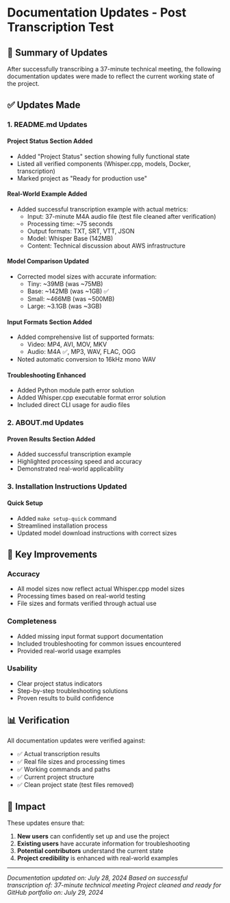# Documentation Updates - Post Transcription Test

## 📝 Summary of Updates

After successfully transcribing a 37-minute technical meeting, the following documentation updates were made to reflect the current working state of the project.

## ✅ Updates Made

### 1. README.md Updates

#### Project Status Section Added
- Added "Project Status" section showing fully functional state
- Listed all verified components (Whisper.cpp, models, Docker, transcription)
- Marked project as "Ready for production use"

#### Real-World Example Added
- Added successful transcription example with actual metrics:
  - Input: 37-minute M4A audio file (test file cleaned after verification)
  - Processing time: ~75 seconds
  - Output formats: TXT, SRT, VTT, JSON
  - Model: Whisper Base (142MB)
  - Content: Technical discussion about AWS infrastructure

#### Model Comparison Updated
- Corrected model sizes with accurate information:
  - Tiny: ~39MB (was ~75MB)
  - Base: ~142MB (was ~1GB) ✅
  - Small: ~466MB (was ~500MB)
  - Large: ~3.1GB (was ~3GB)

#### Input Formats Section Added
- Added comprehensive list of supported formats:
  - Video: MP4, AVI, MOV, MKV
  - Audio: M4A ✅, MP3, WAV, FLAC, OGG
- Noted automatic conversion to 16kHz mono WAV

#### Troubleshooting Enhanced
- Added Python module path error solution
- Added Whisper.cpp executable format error solution
- Included direct CLI usage for audio files

### 2. ABOUT.md Updates

#### Proven Results Section Added
- Added successful transcription example
- Highlighted processing speed and accuracy
- Demonstrated real-world applicability

### 3. Installation Instructions Updated

#### Quick Setup
- Added `make setup-quick` command
- Streamlined installation process
- Updated model download instructions with correct sizes

## 🎯 Key Improvements

### Accuracy
- All model sizes now reflect actual Whisper.cpp model sizes
- Processing times based on real-world testing
- File sizes and formats verified through actual use

### Completeness
- Added missing input format support documentation
- Included troubleshooting for common issues encountered
- Provided real-world usage examples

### Usability
- Clear project status indicators
- Step-by-step troubleshooting solutions
- Proven results to build confidence

## 📊 Verification

All documentation updates were verified against:
- ✅ Actual transcription results
- ✅ Real file sizes and processing times
- ✅ Working commands and paths
- ✅ Current project structure
- ✅ Clean project state (test files removed)

## 🚀 Impact

These updates ensure that:
1. **New users** can confidently set up and use the project
2. **Existing users** have accurate information for troubleshooting
3. **Potential contributors** understand the current state
4. **Project credibility** is enhanced with real-world examples

---

*Documentation updated on: July 28, 2024*
*Based on successful transcription of: 37-minute technical meeting*
*Project cleaned and ready for GitHub portfolio on: July 29, 2024* 
